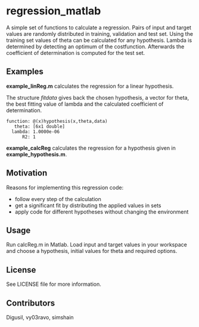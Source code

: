 # regression_matlab
A simple set of functions to calculate a regression.
Pairs of input and target values are randomly distributed in training,
validation and test set. Using the training set values of theta can be calculated
for any hypothesis. Lambda is determined by detecting an optimum of the costfunction.
Afterwards the coefficient of determination is computed for the test set.

## Examples
**example_linReg.m** calculates the regression for a linear hypothesis.

The structure *fitdata* gives back the chosen hypothesis, a vector for theta,
the best fitting value of lambda and the calculated coefficient of determination.

    function: @(x)hypothesis(x,theta,data)
       theta: [6x1 double]
      lambda: 1.0000e-06
          R2: 1

**example_calcReg** calculates the regression for a hypothesis given in
**example_hypothesis.m**.

## Motivation
Reasons for implementing this regression code:
- follow every step of the calculation
- get a significant fit by distributing the applied values in sets
- apply code for different hypotheses without changing the environment

## Usage
Run calcReg.m in Matlab. Load input and target values in your workspace and choose
a hypothesis, initial values for theta and required options.

## License
See LICENSE file for more information.

## Contributors
Digusil, vy03ravo, simshain
